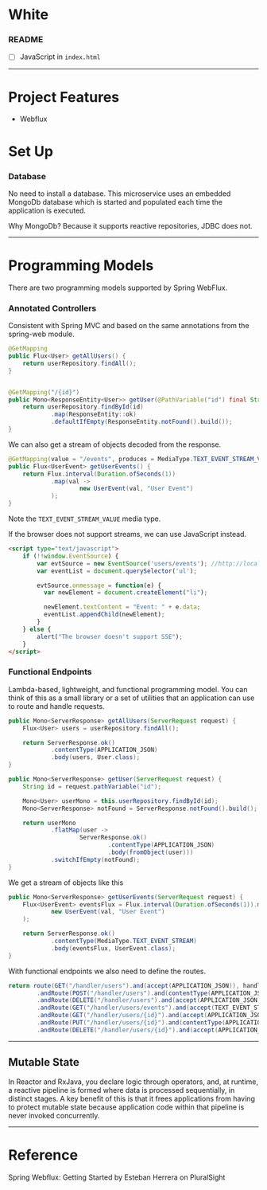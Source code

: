 # White

### README

* [ ] JavaScript in `index.html`

---

# Project Features

* Webflux

# Set Up

### Database

No need to install a database. This microservice uses an embedded MongoDb
database which is started and populated each time the application is executed.

Why MongoDb? Because it supports reactive repositories, JDBC does not.

---

# Programming Models

There are two programming models supported by Spring WebFlux.

### Annotated Controllers

Consistent with Spring MVC and based on the same annotations from the spring-web module.

~~~java
@GetMapping
public Flux<User> getAllUsers() {
    return userRepository.findAll();
}


@GetMapping("/{id}")
public Mono<ResponseEntity<User>> getUser(@PathVariable("id") final String id) {
    return userRepository.findById(id)
            .map(ResponseEntity::ok)
            .defaultIfEmpty(ResponseEntity.notFound().build());
}
~~~

We can also get a stream of objects decoded from the response.

~~~java
@GetMapping(value = "/events", produces = MediaType.TEXT_EVENT_STREAM_VALUE)
public Flux<UserEvent> getUserEvents() {
    return Flux.interval(Duration.ofSeconds(1))
            .map(val ->
                    new UserEvent(val, "User Event")
            );
}
~~~

Note the `TEXT_EVENT_STREAM_VALUE` media type.

If the browser does not support streams, we can use JavaScript instead.

~~~html
<script type="text/javascript">
    if (!!window.EventSource) {
        var evtSource = new EventSource('users/events'); //http://localhost:8080/index.html
        var eventList = document.querySelector('ul');

        evtSource.onmessage = function(e) {
          var newElement = document.createElement("li");

          newElement.textContent = "Event: " + e.data;
          eventList.appendChild(newElement);
        }
    } else {
        alert("The browser doesn't support SSE");
    }
</script>
~~~


### Functional Endpoints

Lambda-based, lightweight, and functional programming model. You can think of this 
as a small library or a set of utilities that an application can use to route and 
handle requests.

~~~java
public Mono<ServerResponse> getAllUsers(ServerRequest request) {
    Flux<User> users = userRepository.findAll();

    return ServerResponse.ok()
            .contentType(APPLICATION_JSON)
            .body(users, User.class);
}

public Mono<ServerResponse> getUser(ServerRequest request) {
    String id = request.pathVariable("id");

    Mono<User> userMono = this.userRepository.findById(id);
    Mono<ServerResponse> notFound = ServerResponse.notFound().build();

    return userMono
            .flatMap(user ->
                    ServerResponse.ok()
                            .contentType(APPLICATION_JSON)
                            .body(fromObject(user)))
            .switchIfEmpty(notFound);
}
~~~

We get a stream of objects like this 

~~~java
public Mono<ServerResponse> getUserEvents(ServerRequest request) {
    Flux<UserEvent> eventsFlux = Flux.interval(Duration.ofSeconds(1)).map(val ->
            new UserEvent(val, "User Event")
    );

    return ServerResponse.ok()
            .contentType(MediaType.TEXT_EVENT_STREAM)
            .body(eventsFlux, UserEvent.class);
}
~~~

With functional endpoints we also need to define the routes. 

~~~java
return route(GET("/handler/users").and(accept(APPLICATION_JSON)), handler::getAllUsers)
        .andRoute(POST("/handler/users").and(contentType(APPLICATION_JSON)), handler::saveUser)
        .andRoute(DELETE("/handler/users").and(accept(APPLICATION_JSON)), handler::deleteAllUsers)
        .andRoute(GET("/handler/users/events").and(accept(TEXT_EVENT_STREAM)), handler::getUserEvents)
        .andRoute(GET("/handler/users/{id}").and(accept(APPLICATION_JSON)), handler::getUser)
        .andRoute(PUT("/handler/users/{id}").and(contentType(APPLICATION_JSON)), handler::updateUser)
        .andRoute(DELETE("/handler/users/{id}").and(accept(APPLICATION_JSON)), handler::deleteUser);
~~~

---

## Mutable State

In Reactor and RxJava, you declare logic through operators, and, at runtime, a reactive 
pipeline is formed where data is processed sequentially, in distinct stages. A key benefit 
of this is that it frees applications from having to protect mutable state because 
application code within that pipeline is never invoked concurrently.

---

# Reference

Spring Webflux: Getting Started by Esteban Herrera on PluralSight

